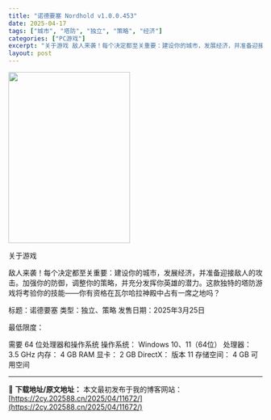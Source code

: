 ```yaml
---
title: "诺德要塞 Nordhold v1.0.0.453"
date: 2025-04-17
tags: ["城市", "塔防", "独立", "策略", "经济"]
categories: ["PC游戏"]
excerpt: "关于游戏 敌人来袭！每个决定都至关重要：建设你的城市，发展经济，并准备迎接敌人的攻击。加强你的防御，调整你的策略，并充分发挥你英雄的潜力。这款独特的塔防游戏将考验你的技能——你有资格在瓦尔哈拉神殿中占有一席之地吗？ 标题：诺德要塞 类型：独立、策略 发售日期：2025年3月25日 最低限度： 需要 &hellip;"
layout: post
---
```


<img class="aligncenter size-full wp-image-11673" src="https://2cy.202588.cn/wp-content/uploads/2025/04/2025041706324144.jpg" alt="" width="241" height="339" />

关于游戏

敌人来袭！每个决定都至关重要：建设你的城市，发展经济，并准备迎接敌人的攻击。加强你的防御，调整你的策略，并充分发挥你英雄的潜力。这款独特的塔防游戏将考验你的技能——你有资格在瓦尔哈拉神殿中占有一席之地吗？

标题：诺德要塞
类型：独立、策略
发售日期：2025年3月25日

最低限度：

需要 64 位处理器和操作系统
操作系统： Windows 10、11（64位）
处理器： 3.5 GHz
内存： 4 GB RAM
显卡： 2 GB
DirectX： 版本 11
存储空间： 4 GB 可用空间

---
📖 **下载地址/原文地址：** 本文最初发布于我的博客网站：[https://2cy.202588.cn/2025/04/11672/](https://2cy.202588.cn/2025/04/11672/)
